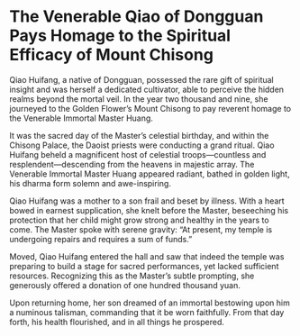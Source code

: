 # The Venerable Qiao of Dongguan Pays Homage to the Spiritual Efficacy of Mount Chisong

Qiao Huifang, a native of Dongguan, possessed the rare gift of spiritual insight and was herself a dedicated cultivator, able to perceive the hidden realms beyond the mortal veil. In the year two thousand and nine, she journeyed to the Golden Flower’s Mount Chisong to pay reverent homage to the Venerable Immortal Master Huang.

It was the sacred day of the Master’s celestial birthday, and within the Chisong Palace, the Daoist priests were conducting a grand ritual. Qiao Huifang beheld a magnificent host of celestial troops—countless and resplendent—descending from the heavens in majestic array. The Venerable Immortal Master Huang appeared radiant, bathed in golden light, his dharma form solemn and awe-inspiring.

Qiao Huifang was a mother to a son frail and beset by illness. With a heart bowed in earnest supplication, she knelt before the Master, beseeching his protection that her child might grow strong and healthy in the years to come. The Master spoke with serene gravity: “At present, my temple is undergoing repairs and requires a sum of funds.”

Moved, Qiao Huifang entered the hall and saw that indeed the temple was preparing to build a stage for sacred performances, yet lacked sufficient resources. Recognizing this as the Master’s subtle prompting, she generously offered a donation of one hundred thousand yuan.

Upon returning home, her son dreamed of an immortal bestowing upon him a numinous talisman, commanding that it be worn faithfully. From that day forth, his health flourished, and in all things he prospered.